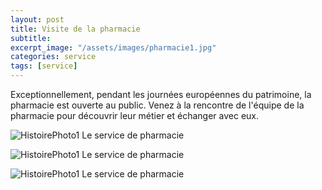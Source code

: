 ```yaml
---
layout: post
title: Visite de la pharmacie
subtitle:
excerpt_image: "/assets/images/pharmacie1.jpg"
categories: service
tags: [service]
---
```


Exceptionnellement, pendant les journées européennes du patrimoine, la pharmacie est ouverte au public. Venez à la rencontre de l'équipe de la pharmacie pour découvrir leur métier et échanger avec eux.


![HistoirePhoto1](https://chclamecy.github.io/JEP2025/assets/images/pharmacie2.jpg)  Le service de pharmacie


![HistoirePhoto1](https://chclamecy.github.io/jekyll-theme-yat/assets/images/Pharmacie-2.jpg)  Le service de pharmacie


![HistoirePhoto1](https://chclamecy.github.io/jekyll-theme-yat/assets/images/Pharmacie-6.jpg)  Le service de pharmacie
